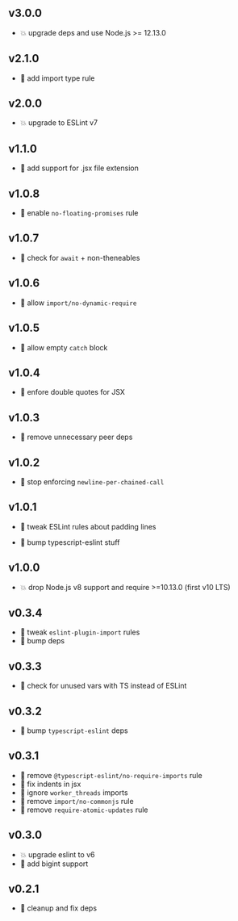 ## v3.0.0

* 💥 upgrade deps and use Node.js >= 12.13.0

## v2.1.0

* 🌱 add import type rule

## v2.0.0

* 💥 upgrade to ESLint v7

## v1.1.0

* 🌱 add support for .jsx file extension

## v1.0.8

* 🐞 enable `no-floating-promises` rule

## v1.0.7

* 🐞 check for `await` + non-theneables

## v1.0.6

* 🐞 allow `import/no-dynamic-require`

## v1.0.5

* 🐞 allow empty `catch` block

## v1.0.4

* 🐞 enfore double quotes for JSX

## v1.0.3

* 🐞 remove unnecessary peer deps

## v1.0.2

* 🐞 stop enforcing `newline-per-chained-call`

## v1.0.1

* 🐞 tweak ESLint rules about padding lines

* 🐞 bump typescript-eslint stuff

## v1.0.0

* 💥 drop Node.js v8 support and require >=10.13.0 (first v10 LTS)

## v0.3.4

* 🐞 tweak `eslint-plugin-import` rules
* 🐞 bump deps

## v0.3.3

* 🐞 check for unused vars with TS instead of ESLint

## v0.3.2

* 🐞 bump `typescript-eslint` deps

## v0.3.1

* 🐞 remove `@typescript-eslint/no-require-imports` rule
* 🐞 fix indents in jsx
* 🐞 ignore `worker_threads` imports
* 🐞 remove `import/no-commonjs` rule
* 🐞 remove `require-atomic-updates` rule

## v0.3.0

* 💥 upgrade eslint to v6
* 🐞 add bigint support

## v0.2.1

* 🐞 cleanup and fix deps
